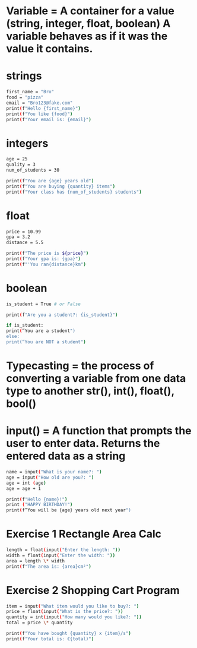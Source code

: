 # Variable = A container for a value (string, integer, float, boolean) A variable behaves as if it was the value it contains.

# strings

```bash
first_name = "Bro"
food = "pizza"
email = "Bro123@fake.com"
print(f"Hello {first_name}")
print(f"You like {food}")
print(f"Your email is: {email}")
```

# integers

```bash
age = 25
quality = 3
num_of_students = 30

print(f"You are {age} years old")
print(f"You are buying {quantity} items")
print(f"Your class has {num_of_students} students")
```

# float

```bash
price = 10.99
gpa = 3.2
distance = 5.5

print(f"The price is ${price}")
print(f"Your gpa is: {gpa}")
print(f"'You ran{distance}km")
```

# boolean

```bash
is_student = True # or False

print(f"Are you a student?: {is_student}")

if is_student:
print(“You are a student")
else:
print(“You are NOT a student")
```

# Typecasting = the process of converting a variable from one data type to another str(), int(), float(), bool()

# input() = A function that prompts the user to enter data. Returns the entered data as a string

```bash
name = input("What is your name?: ")
age = input("How old are you?: ")
age = int (age)
age = age + 1

print(f"Hello {name}!")
print ("HAPPY BIRTHDAY!")
print(f”You will be {age} years old next year")
```

# Exercise 1 Rectangle Area Calc

```bash
length = float(input("Enter the length: "))
width = float(input("Enter the width: "))
area = length \* width
print(f"The area is: {area}cm²")
```

# Exercise 2 Shopping Cart Program

```bash
item = input("What item would you like to buy?: ")
price = float(input("What is the price?: "))
quantity = int(input("How many would you like?: "))
total = price \* quantity

print(f"You have bought {quantity} x {item}/s")
print(f"Your total is: €{total)")
```
